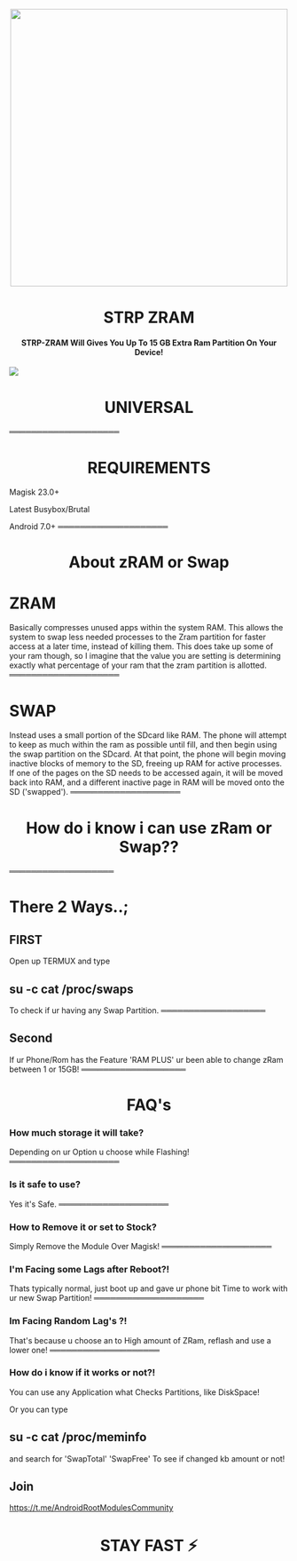 
<p align="center"><a href="https://t.me/AndroidRootModulesCommunity"><img src="https://i.imgur.com/4oAzwQM.png" width="500"></a></p>  
 <h1 align="center"><b> STRP ZRAM </b></h1> 
 <h4 align="center">STRP-ZRAM Will Gives You Up To 15 GB Extra Ram Partition On Your Device!</h4>

 <a href="https://t.me/AndroidRootModulesCommunity"><img src="https://img.shields.io/badge/Join-Telegram%20Channel-red.svg?logo=Telegram"></a>

 <h1 align="center"><b> UNIVERSAL </b></h1> 

════════════════════
<h1 align="center"><b> REQUIREMENTS </b></h1> 

Magisk 23.0+

Latest Busybox/Brutal

Android 7.0+
════════════════════

<h1 align="center"><b> About zRAM or Swap </b></h1> 

# ZRAM
Basically compresses unused apps within the system RAM. This allows the system to swap less needed processes to the Zram partition for faster access at a later time, instead of killing them. This does take up some of your ram though, so I imagine that the value you are setting is determining exactly what percentage of your ram that the zram partition is allotted.
════════════════════
# SWAP
Instead uses a small portion of the SDcard like RAM. The phone will attempt to keep as much within the ram as possible until fill, and then begin using the swap partition on the SDcard. At that point, the phone will begin moving inactive blocks of memory to the SD, freeing up RAM for active processes. If one of the pages on the SD needs to be accessed again, it will be moved back into RAM, and a different inactive page in RAM will be moved onto the SD ('swapped').
════════════════════

<h1 align="center"><b> How do i know i can use zRam or Swap?? </b></h1> 
═══════════════════

# There 2 Ways..;
## FIRST
Open up TERMUX and type 
## su -c cat /proc/swaps
To check if ur having any Swap Partition.
═══════════════════

## Second
If ur Phone/Rom has the Feature 'RAM PLUS' ur been able to change zRam between 1 or 15GB!
═══════════════════
<h1 align="center"><b> FAQ's </b></h1> 

### How much storage it will take?

Depending on ur Option u choose while Flashing!
════════════════════
### Is it safe to use?

Yes it's Safe.
════════════════════
### How to Remove it or set to Stock?

Simply Remove the Module Over Magisk!
════════════════════
### I'm Facing some Lags after Reboot?!

Thats typically normal, just boot up and gave ur phone bit Time to work with ur new Swap Partition!
════════════════════
### Im Facing Random Lag's ?!

That's because u choose an to High amount of ZRam, reflash and use a lower one!
════════════════════
### How do i know if it works or not?!

You can use any Application what Checks Partitions, like DiskSpace!

Or you can type 
## su -c cat /proc/meminfo
and search for 'SwapTotal' 'SwapFree' To see if changed kb amount or not!

## Join 
https://t.me/AndroidRootModulesCommunity


<h1 align="center"><b> STAY FAST ⚡️ </b></h1> 

